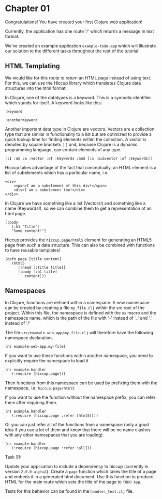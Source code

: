 # Chapter 01

Congratulations! You have created your first Clojure web application!

Currently, the application has one route '/' which returns a message in text format. 

We've created an example application `example-todo-app` which will illustrate our solution to the different tasks throughout the rest of the tutorial.  

## HTML Templating

We would like for this route to return an HTML page instead of using text. For this, we can use the Hiccup library which translates Clojure data structures into the html format.

In Clojure, one of the datatypes is a keyword. This is a symbolic identifier which stands for itself. A keyword looks like this:

    :keyword

    :anotherKeyword

Another important data type in Clojure are vectors. Vectors are a collection type that are similar in functionality to a list but are optimized to provide a quick lookup time for finding elements within the collection. A vector is denoted by square brackets `[` `]` and, because Clojure is a dynamic programming language, can contain elements of any type.

    [:I :am :a :vector :of :keywords :and [:a :subvector :of :keywords]]

Hiccup takes advantage of the fact that conceptually, an HTML element is a list of subelements which has a particular name, i.e.

    <div>
        <span>I am a subelement of this div!</span>
        <div>I am a subelement too!</div>
    </div>

In Clojure we have something like a list (Vectors!) and something like a name (Keywords!), so we can combine them to get a representation of an html page.

    [:body
       [:h1 "Title"]
       "Some content!"]

Hiccup provides the `hiccup.page/html5` element for generating an HTML5 page from such a data structure. This can also be combined with functions to have reusable templates!

    (defn page [title content]
       (html5
          [:head [:title title]]
          [:body [:h1 title]
             content]))

## Namespaces

In Clojure, functions are defined within a namespace. A new namespace can be created by creating a file `my_file.clj` within the src root of the project. Within this file, the namespace is defined with the `ns` macro and the namespace name, which is the path of the file with '-' instead of '_' and '.' instead of '/'

The file `src/example_web_app/my_file.clj` will therefore have the following namespace declaration.

    (ns example-web-app.my-file)

If you want to use these functions within another namespace, you need to explicitly require the namespace to load it

    (ns example.handler
       (:require [hiccup.page]))

Then functions from this namespace can be used by prefixing them with the namespace, i.e. `hiccup.page/html5`

If you want to use the function without the namespace prefix, you can refer them after requiring them.

    (ns example.handler
       (:require [hiccup.page :refer [html5]]))

Or you can just refer all of the functions from a namespace (only a good idea if you use a lot of them and know that there will be no name clashes with any other namespaces that you are loading):

    (ns example.handler
       (:require [hiccup.page :refer :all]))

Task 01:

Update your application to include a dependency to hiccup (currently in version `2.0.0-alpha1`). 
Create a `page` function which takes the title of a page and embeds it in a generated html document.
Use this function to produce HTML for the main route which sets the title of the page to `TODO App`.

Tests for this behavior can be found in the `handler_test.clj` file.
